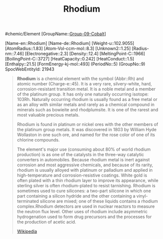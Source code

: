 ﻿---
title: "Rhodium"
type: Element

---
#chemic/Element 
[GroupName::[Group-09-Cobalt](../Group-09-Cobalt.md)]

[Name-en::Rhodium]
[Name-de::Rhodium]
[Weight-u::102.9055]
[AtomRadius::1.83]
[Atom-Vol-ccm-mol::8.3]
[Unknown2::1.25]
[Radius-nm::7.46]
[Electronegative::2.3]
[Density::12.4]
[MeltingPoint-C::1966]
[BoilingPoint-C::3727]
[HeatCapacity::0.242]
[HeatConduct::1.5]
[Enthalpy::21.5]
[FormEnergy-kj-mol::493]
(PeriodNo::5)
(GroupNo::9)
SpocWebEntityId: 21943


> **Rhodium** is a chemical element with the symbol (Abbr::Rh) and atomic number (Charge-e::45). It is a very rare, silvery-white, hard, corrosion-resistant transition metal. It is a noble metal and a member of the platinum group. It has only one naturally occurring isotope: 103Rh. Naturally occurring rhodium is usually found as a free metal or as an alloy with similar metals and rarely as a chemical compound in minerals such as bowieite and rhodplumsite. It is one of the rarest and most valuable precious metals.
>
> Rhodium is found in platinum or nickel ores with the other members of the platinum group metals. It was discovered in 1803 by William Hyde Wollaston in one such ore, and named for the rose color of one of its chlorine compounds.
>
> The element's major use (consuming about 80% of world rhodium production) is as one of the catalysts in the three-way catalytic converters in automobiles. Because rhodium metal is inert against corrosion and most aggressive chemicals, and because of its rarity, rhodium is usually alloyed with platinum or palladium and applied in high-temperature and corrosion-resistive coatings. White gold is often plated with a thin rhodium layer to improve its appearance, while sterling silver is often rhodium-plated to resist tarnishing. Rhodium is sometimes used to cure silicones: a two-part silicone in which one part containing a silicon hydride and the other containing a vinyl-terminated silicone are mixed; one of these liquids contains a rhodium complex.Rhodium detectors are used in nuclear reactors to measure the neutron flux level. Other uses of rhodium include asymmetric hydrogenation used to form drug precursors and the processes for the production of acetic acid.
>
> [Wikipedia](https://en.wikipedia.org/wiki/Rhodium)

